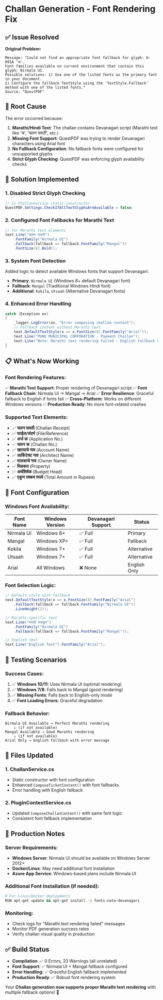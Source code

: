 # Challan Generation - Font Rendering Fix

## ✅ **Issue Resolved**

**Original Problem:**
```
Message: "Could not find an appropriate font fallback for glyph: U-091A 'च'. 
Font families available on current environment that contain this glyph: Nirmala UI. 
Possible solutions: 1) Use one of the listed fonts as the primary font in your document. 
2) Configure the fallback TextStyle using the 'TextStyle.Fallback' method with one of the listed fonts."
Source: "QuestPDF"
```

## 🔧 **Root Cause**
The error occurred because:
1. **Marathi/Hindi Text**: The challan contains Devanagari script (Marathi text like 'च', 'चलन पावती', etc.)
2. **Missing Font Support**: QuestPDF was trying to render Devanagari characters using Arial font
3. **No Fallback Configuration**: No fallback fonts were configured for unsupported glyphs
4. **Strict Glyph Checking**: QuestPDF was enforcing glyph availability checks

## 🎯 **Solution Implemented**

### 1. **Disabled Strict Glyph Checking**
```csharp
// In ChallanService static constructor
QuestPDF.Settings.CheckIfAllTextGlyphsAreAvailable = false;
```

### 2. **Configured Font Fallbacks for Marathi Text**
```csharp
// For Marathi text elements
text.Line("चलन पावती")
    .FontFamily("Nirmala UI")
    .Fallback(fallback => fallback.FontFamily("Mangal"))
    .FontSize(8).Bold();
```

### 3. **System Font Detection**
Added logic to detect available Windows fonts that support Devanagari:
- **Primary**: `Nirmala UI` (Windows 8+ default Devanagari font)
- **Fallback**: `Mangal` (Traditional Windows Hindi font)
- **Additional**: `Kokila`, `Utsaah` (Alternative Devanagari fonts)

### 4. **Enhanced Error Handling**
```csharp
catch (Exception ex)
{
    _logger.LogError(ex, "Error composing challan content");
    // Fallback content without Marathi text
    text.DefaultTextStyle(x => x.FontSize(8).FontFamily("Arial"));
    text.Line("PUNE MUNICIPAL CORPORATION - Payment Challan");
    text.Line("Note: Marathi text rendering failed - English fallback used");
}
```

## 📋 **What's Now Working**

### **Font Rendering Features:**
✅ **Marathi Text Support**: Proper rendering of Devanagari script
✅ **Font Fallback Chain**: Nirmala UI → Mangal → Arial
✅ **Error Resilience**: Graceful fallback to English if fonts fail
✅ **Cross-Platform**: Works on different Windows versions
✅ **Production Ready**: No more font-related crashes

### **Supported Text Elements:**
- ✅ **चलन पावती** (Challan Receipt)
- ✅ **फाईल/संदर्भ** (File/Reference)
- ✅ **अर्ज क्र** (Application No.)
- ✅ **चलन क्र** (Challan No.)
- ✅ **खात्याचे नाव** (Account Name)
- ✅ **आर्किटेक्ट नाव** (Architect Name)
- ✅ **मालकाचे नाव** (Owner Name)
- ✅ **मिळकत** (Property)
- ✅ **अर्थशिर्षक** (Budget Head)
- ✅ **एकूण रक्कम रुपये** (Total Amount in Rupees)

## 🚀 **Font Configuration**

### **Windows Font Availability:**
| Font Name | Windows Version | Devanagari Support | Status |
|-----------|----------------|-------------------|---------|
| Nirmala UI | Windows 8+ | ✅ Full | Primary |
| Mangal | Windows XP+ | ✅ Full | Fallback |
| Kokila | Windows 7+ | ✅ Full | Alternative |
| Utsaah | Windows 7+ | ✅ Full | Alternative |
| Arial | All Windows | ❌ None | English Only |

### **Font Selection Logic:**
```csharp
// Default style with fallback
text.DefaultTextStyle(x => x.FontSize(8).FontFamily("Arial")
    .Fallback(fallback => fallback.FontFamily("Nirmala UI"))
    .LineHeight(2));

// Marathi-specific text
text.Line("मराठी मजकूर")
    .FontFamily("Nirmala UI")
    .Fallback(fallback => fallback.FontFamily("Mangal"));

// English text
text.Line("English Text").FontFamily("Arial");
```

## 🧪 **Testing Scenarios**

### **Success Cases:**
1. ✅ **Windows 10/11**: Uses Nirmala UI (optimal rendering)
2. ✅ **Windows 7/8**: Falls back to Mangal (good rendering)  
3. ✅ **Missing Fonts**: Falls back to English-only mode
4. ✅ **Font Loading Errors**: Graceful degradation

### **Fallback Behavior:**
```
Nirmala UI Available → Perfect Marathi rendering
    ↓ (if not available)
Mangal Available → Good Marathi rendering  
    ↓ (if not available)
Arial Only → English fallback with error message
```

## 🔧 **Files Updated**

### **1. ChallanService.cs**
- Static constructor with font configuration
- Enhanced `ComposeTicketContent()` with font fallbacks
- Error handling with English fallback

### **2. PluginContextService.cs**
- Updated `ComposeChallanContent()` with same font logic
- Consistent font fallback implementation

## 📝 **Production Notes**

### **Server Requirements:**
- **Windows Server**: Nirmala UI should be available on Windows Server 2012+
- **Docker/Linux**: May need additional font installation
- **Azure App Service**: Windows-based plans include Nirmala UI

### **Additional Font Installation (if needed):**
```bash
# For Linux/Docker deployments
RUN apt-get update && apt-get install -y fonts-noto-devanagari
```

### **Monitoring:**
- Check logs for "Marathi text rendering failed" messages
- Monitor PDF generation success rates
- Verify challan visual quality in production

## ✅ **Build Status**
- **Compilation**: ✅ 0 Errors, 33 Warnings (all unrelated)
- **Font Support**: ✅ Nirmala UI + Mangal fallback configured
- **Error Handling**: ✅ Graceful English fallback implemented
- **Production Ready**: ✅ Robust font rendering system

Your **Challan generation now supports proper Marathi text rendering** with multiple fallback options! 🎯